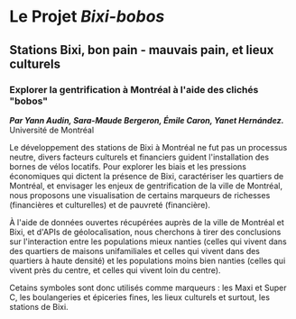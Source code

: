 # Le Projet *Bixi-bobos*

## Stations **Bixi**, bon pain - mauvais pain, et lieux culturels

### Explorer la gentrification à Montréal à l'aide des clichés "bobos"

***Par Yann Audin, Sara-Maude Bergeron, Émile Caron, Yanet Hernández.*** 
Université de Montréal

Le développement des stations de Bixi à Montréal ne fut pas un processus neutre, divers facteurs culturels et financiers guident l'installation des bornes de vélos locatifs. Pour explorer les biais et les pressions économiques qui dictent la présence de Bixi, caractériser les quartiers de Montréal, et envisager les enjeux de gentrification de la ville de Montréal, nous proposons une visualisation de certains marqueurs de richesses (financières et culturelles) et de pauvreté (financière). 

À l'aide de données ouvertes récupérées auprès de la ville de Montréal et Bixi, et d'APIs de géolocalisation, nous cherchons à tirer des conclusions sur l'interaction entre les populations mieux nanties (celles qui vivent dans des quartiers de maisons unifamiliales et celles qui vivent dans des quartiers à haute densité) et les populations moins bien nanties (celles qui vivent près du centre, et celles qui vivent loin du centre). 

Cetains symboles sont donc utilisés comme marqueurs : les Maxi et Super C, les boulangeries et épiceries fines, les lieux culturels et surtout, les stations de Bixi.
